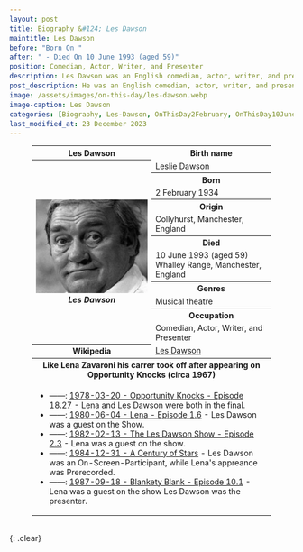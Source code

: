 ```yaml
---
layout: post
title: Biography &#124; Les Dawson
maintitle: Les Dawson
before: "Born On "
after: " - Died On 10 June 1993 (aged 59)"
position: Comedian, Actor, Writer, and Presenter
description: Les Dawson was an English comedian, actor, writer, and presenter, who is best remembered for his deadpan style.
post_description: He was an English comedian, actor, writer, and presenter, who is best remembered for his deadpan style.
image: /assets/images/on-this-day/les-dawson.webp
image-caption: Les Dawson
categories: [Biography, Les-Dawson, OnThisDay2February, OnThisDay10June]
last_modified_at: 23 December 2023
---
```


<figure class="fig3">
<table>
<tr id="infobox1"><th>Les Dawson</th><th colspan="2">Birth name</th></tr>
<tr class="top"><th rowspan="12" style="width:50%;">
<img src="/assets/images/on-this-day/les-dawson.webp" class="full-width" />
<cite>Les Dawson</cite>
</th></tr>
<tr><td>Leslie Dawson</td></tr>
<tr><th>Born</th></tr>
<tr><td>2 February 1934</td></tr>
<tr><th>Origin</th></tr>
<tr><td>Collyhurst, Manchester, England</td></tr>
<tr><th>Died</th></tr>
<tr><td class="whitespace">10 June 1993 (aged 59)
Whalley Range, Manchester, England</td></tr>
<tr><th>Genres</th></tr>
<tr><td>Musical theatre</td></tr>
<tr><th>Occupation</th></tr>
<tr><td>Comedian, Actor, Writer, and Presenter</td></tr>
<tr class="split" id="infobox2"><th>Wikipedia</th><td><a class="external-link" href="https://en.wikipedia.org/wiki/Les_Dawson">Les Dawson</a></td></tr>
<tr class="split" id="infobox3"><th colspan="2">Like Lena Zavaroni his carrer took off after appearing on Opportunity Knocks (circa 1967)</th></tr>
<tr><td colspan="2">
<ul>
<li>&#8212;&#8212;&#58; <a href="/1978-03-20-opportunity-knocks">1978-03-20 - Opportunity Knocks - Episode 18.27</a> - Lena and Les Dawson were both in the final.</li>
<li>&#8212;&#8212;&#58; <a href="/1980-06-04-lena">1980-06-04 - Lena - Episode 1.6</a> - Les Dawson was a guest on the Show.</li>
<li>&#8212;&#8212;&#58; <a href="/1982-02-13-the-les-dawson-show">1982-02-13 - The Les Dawson Show - Episode 2.3</a> - Lena was a guest on the show.</li>
<li>&#8212;&#8212;&#58; <a href="/1984-12-31-a-century-of-stars">1984-12-31 - A Century of Stars</a> - Les Dawson was an On-Screen-Participant, while Lena's appreance was Prerecorded.</li>
<li>&#8212;&#8212;&#58; <a href="/1987-09-18-blankety-blank">1987-09-18 - Blankety Blank - Episode 10.1</a> - Lena was a guest on the show Les Dawson was the presenter.</li>
</ul>
</td></tr>
</table>
</figure>

<br />{: .clear}

<style>
#infobox2, #infobox3 {scroll-margin-top: -3px;}
</style>

